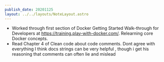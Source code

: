 ```yaml
---
publish_date: 20201125
layout: ../../layouts/NoteLayout.astro
---
```


- Worked through first section of Docker Getting Started Walk-through for Developers at https://training.play-with-docker.com/. Relearning core Docker concepts.
- Read Chapter 4 of Clean code about code comments. Dont agree with everything I think docs strings can be very helpful , though i get his reasoning that comments can often lie and mislead
